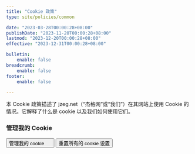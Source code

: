```yaml
---
title: "Cookie 政策"
type: site/policies/common

date: "2023-03-28T00:00:28+08:00"
publishDate: "2023-11-20T00:00:28+08:00"
lastmod: "2023-12-20T00:00:28+08:00"
effective: "2023-12-31T00:00:28+08:00"

bulletin:
    enable: false
breadcrumb:
    enable: false
footer:
    enable: false

---
```


<div class="container row row-gap-5">
    <div class="col-md-6">
        <p>本 Cookie 政策描述了 jzeg.net（“杰格网”或“我们”）在其网站上使用 Cookie 的情况。它解释了什么是 cookie 以及我们如何使用它们。</p>
    </div>
    <div class="col-md-4 offset-md-1">
        <h3>管理我的 Cookie</h3>
        <div class="d-flex flex-column row-gap-4">
            <button class="btn btn-outline-secondary" type="button" onclick="CookieConsent.showPreferences();">管理我的 cookie <svg class="bi" width="16" height="16"><use href="#bi-cookie"></use></svg></button>
            <button class="btn btn-outline-secondary" type="button" id="ResetCookieConsent">重置所有的 cookie 设置</button>
        </div>
    </div>
</div>
